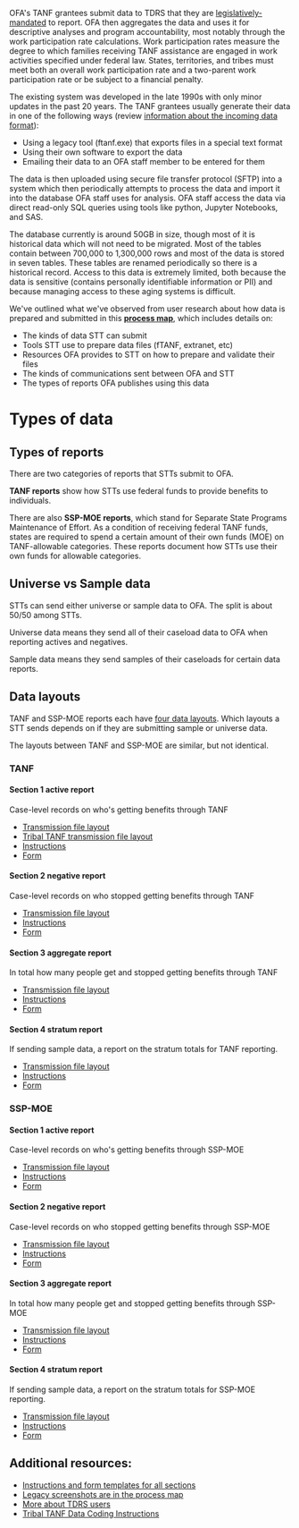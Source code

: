 OFA's TANF grantees submit data to TDRS that they are [legislatively-mandated](https://www.law.cornell.edu/uscode/text/42/611) to report. OFA then aggregates the data and uses it for descriptive analyses and program accountability, most notably through the work participation rate calculations. Work participation rates measure the degree to which families receiving TANF assistance are engaged in work activities specified under federal law. States, territories, and tribes must meet both an overall work participation rate and a two-parent work participation rate or be subject to a financial penalty.

The existing system was developed in the late 1990s with only minor updates in the past 20 years.
The TANF grantees usually generate their data in one of the following  ways (review [information about the incoming data format](https://www.acf.hhs.gov/ofa/resource/tanfedit/index#transmission-file-header)):
* Using a legacy tool (ftanf.exe) that exports files in a special text format
* Using their own software to export the data
* Emailing their data to an OFA staff member to be entered for them

The data is then uploaded using secure file transfer protocol (SFTP) into a system which then periodically attempts to process the data and import it into the database OFA staff uses for analysis. OFA staff access the data via direct read-only SQL queries using tools like python, Jupyter Notebooks, and SAS.

The database currently is around 50GB in size, though most of it is historical data which will not need to be migrated. Most of the tables contain between 700,000 to 1,300,000 rows and most of the data is stored in seven tables. These tables are renamed periodically so there is a historical record. Access to this data is extremely limited, both because the data is sensitive (contains personally identifiable information or PII) and because managing access to these aging systems is difficult.

We've outlined what we've observed from user research about how data is prepared and submitted in this **[process map](https://app.mural.co/t/officeoffamilyassistance2744/m/gsa6/1593114727729/906879aaeb5467c27f0ae3dfbcf5fcfd9cf8ca89)**, which includes details on:
 * The kinds of data STT can submit
 * Tools STT use to prepare data files (fTANF, extranet, etc)
 * Resources OFA provides to STT on how to prepare and validate their files
 * The kinds of communications sent between OFA and STT
 * The types of reports OFA publishes using this data

# Types of data

## Types of reports

There are two categories of reports that STTs submit to OFA.

**TANF reports** show how STTs use federal funds to provide benefits to individuals.

There are also **SSP-MOE reports**, which stand for Separate State Programs Maintenance of Effort. As a condition of receiving federal TANF funds, states are required to spend a certain amount of their own funds (MOE) on TANF-allowable categories. These reports document how STTs use their own funds for allowable categories.

## Universe vs Sample data
STTs can send either universe or sample data to OFA. The split is about 50/50 among STTs.

Universe data means they send all of their caseload data to OFA when reporting actives and negatives.

Sample data means they send samples of their caseloads for certain data reports.

## Data layouts
TANF and SSP-MOE reports each have [four data layouts](https://www.acf.hhs.gov/ofa/resource/tanfedit/index#transmission-file-header). Which layouts a STT sends depends on if they are submitting sample or universe data.

The layouts between TANF and SSP-MOE are similar, but not identical.

### TANF

#### Section 1 active report
Case-level records on who's getting benefits through TANF
* [Transmission file layout](https://www.acf.hhs.gov/sites/default/files/ofa/tanf_data_report_section1_10_2008.pdf)
* [Tribal TANF transmission file layout](https://www.acf.hhs.gov/sites/default/files/ofa/tribal_layout_for_section1.pdf)
* [Instructions](https://www.acf.hhs.gov/sites/default/files/ofa/tdrs_instr_10_01_2008_tansec1.pdf)
* [Form](https://www.acf.hhs.gov/sites/default/files/ofa/tdrs_form_reports_10_1_2008_tansec1.pdf)


#### Section 2 negative report
Case-level records on who stopped getting benefits through TANF
* [Transmission file layout](https://www.acf.hhs.gov/sites/default/files/ofa/tanf_data_report_section2.pdf)
* [Instructions](https://www.acf.hhs.gov/sites/default/files/ofa/tdrs_instr_10_02_2007_tansec2.pdf)
* [Form](https://www.acf.hhs.gov/sites/default/files/ofa/tdrs_form_reports_10_1_2008_tansec2.pdf)

#### Section 3 aggregate report
In total how many people get and stopped getting benefits through TANF
* [Transmission file layout](https://www.acf.hhs.gov/sites/default/files/ofa/tanf_data_report_section3.pdf)
* [Instructions](https://www.acf.hhs.gov/sites/default/files/ofa/tdrs_instr_10_02_2007_tansec3.pdf)
* [Form](https://www.acf.hhs.gov/sites/default/files/ofa/tdrs_form_reports_10_1_2008_tansec3.pdf)

#### Section 4 stratum report
If sending sample data, a report on the stratum totals for TANF reporting.
* [Transmission file layout](https://www.acf.hhs.gov/sites/default/files/ofa/tanf_data_report_section4.pdf)
* [Instructions](https://www.acf.hhs.gov/sites/default/files/ofa/tdrs_instr_10_02_2008_tansec4.pdf)
* [Form](https://www.acf.hhs.gov/sites/default/files/ofa/tdrs_form_reports_10_1_2008_tansec4.pdf)

### SSP-MOE

#### Section 1 active report
Case-level records on who's getting benefits through SSP-MOE
* [Transmission file layout](https://www.acf.hhs.gov/sites/default/files/ofa/ssp_moe_transmission_format_section_1.pdf)
* [Instructions](https://www.acf.hhs.gov/sites/default/files/ofa/tdrs_instr_10_01_2008_sspsec1.pdf)
* [Form](https://www.acf.hhs.gov/sites/default/files/ofa/tdrs_form_reports_10_1_2008_sspsec1.pdf)

#### Section 2 negative report
Case-level records on who stopped getting benefits through SSP-MOE
* [Transmission file layout](https://www.acf.hhs.gov/sites/default/files/ofa/ssp_moe_transmission_format_section_2.pdf)
* [Instructions](https://www.acf.hhs.gov/sites/default/files/ofa/tdrs_instr_10_02_2007_sspsec2.pdf)
* [Form](https://www.acf.hhs.gov/sites/default/files/ofa/tdrs_form_reports_10_1_2008_sspsec2.pdf)

#### Section 3 aggregate report
In total how many people get and stopped getting benefits through SSP-MOE
* [Transmission file layout](https://www.acf.hhs.gov/sites/default/files/ofa/ssp_moe_transmission_format_section_3.pdf)
* [Instructions](https://www.acf.hhs.gov/sites/default/files/ofa/tdrs_instr_10_02_2007_sspsec3.pdf)
* [Form](https://www.acf.hhs.gov/sites/default/files/ofa/tdrs_form_reports_10_1_2008_sspsec3.pdf)

#### Section 4 stratum report
If sending sample data, a report on the stratum totals for SSP-MOE reporting.
* [Transmission file layout](https://www.acf.hhs.gov/sites/default/files/ofa/ssp_moe_transmission_format_section_4.pdf)
* [Instructions](https://www.acf.hhs.gov/sites/default/files/ofa/tdrs_instr_10_01_2008_sspsec4.pdf)
* [Form](https://www.acf.hhs.gov/sites/default/files/ofa/tdrs_form_reports_10_1_2008_sspsec4.pdf)

## Additional resources:
* [Instructions and form templates for all sections](https://www.acf.hhs.gov/ofa/resource/policy/pi-ofa/2008/200809/tanf-acf-pi-2008-07)
* [Legacy screenshots are in the process map](https://app.mural.co/t/officeoffamilyassistance2744/m/gsa6/1593114727729/906879aaeb5467c27f0ae3dfbcf5fcfd9cf8ca89)
* [More about TDRS users](../User-Research/User-Types.md)
* [Tribal TANF Data Coding Instructions](https://www.acf.hhs.gov/ofa/resource/tribal-tanf-data-coding-instructions)


